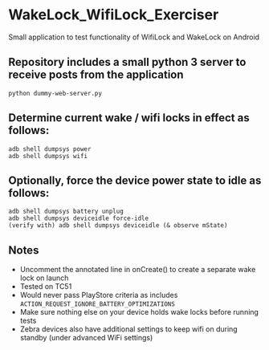 # WakeLock_WifiLock_Exerciser
Small application to test functionality of WifiLock and WakeLock on Android

## Repository includes a small python 3 server to receive posts from the application

    python dummy-web-server.py
    
## Determine current wake / wifi locks in effect as follows:

    adb shell dumpsys power
    adb shell dumpsys wifi

## Optionally, force the device power state to idle as follows:

    adb shell dumpsys battery unplug
    adb shell dumpsys deviceidle force-idle
    (verify with) adb shell dumpsys deviceidle (& observe mState)

## Notes

- Uncomment the annotated line in onCreate() to create a separate wake lock on launch
- Tested on TC51
- Would never pass PlayStore criteria as includes `ACTION_REQUEST_IGNORE_BATTERY_OPTIMIZATIONS`
- Make sure nothing else on your device holds wake locks before running tests
- Zebra devices also have additional settings to keep wifi on during standby (under advanced WiFi settings)
